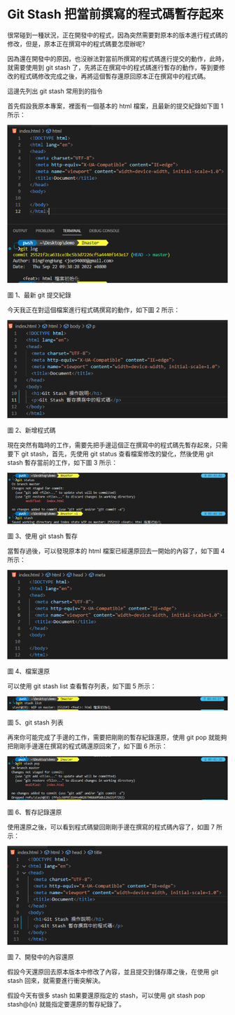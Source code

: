 # Git Stash 把當前撰寫的程式碼暫存起來

很常碰到一種狀況，正在開發中的程式，因為突然需要對原本的版本進行程式碼的修改，但是，原本正在撰寫中的程式碼要怎麼辦呢?

因為還在開發中的原因，也沒辦法對當前所撰寫的程式碼進行提交的動作，此時，就需要使用到 git stash 了，先將正在撰寫中的程式碼進行暫存的動作，等到要修改的程式碼修改完成之後，再將這個暫存還原回原本正在撰寫中的程式碼。

這邊先列出 git stash 常用到的指令

首先假設我原本專案，裡面有一個基本的 html 檔案，且最新的提交紀錄如下圖 1
所示：

![](./images/image1.png)

圖 1、最新 git 提交紀錄

今天我正在對這個檔案進行程式碼撰寫的動作，如下圖 2 所示：

![](./images/image2.png)

圖 2、新增程式碼

現在突然有臨時的工作，需要先把手邊這個正在撰寫中的程式碼先暫存起來，只需要下
git stash，首先，先使用 git status 查看檔案修改的變化，然後使用 git
stash 暫存當前的工作，如下圖 3 所示：

![](./images/image3.png)

圖 3、使用 git stash 暫存

當暫存過後，可以發現原本的 html 檔案已經還原回去一開始的內容了，如下圖 4
所示：

![](./images/image4.png)

圖 4、檔案還原

可以使用 git stash list 查看暫存列表，如下圖 5 所示：

![](./images/image5.png)

圖 5、git stash 列表

再來你可能完成了手邊的工作，需要把剛剛的暫存紀錄還原，使用 git pop
就能夠把剛剛手邊還在撰寫的程式碼還原回來了，如下圖 6 所示：

![](./images/image6.png)

圖 6、暫存記錄還原

使用還原之後，可以看到程式碼變回剛剛手邊在撰寫的程式碼內容了，如圖 7
所示：

![](./images/image7.png)

圖 7、開發中的內容還原

假設今天還原回去原本版本中修改了內容，並且提交到儲存庫之後，在使用 git
stash 回來，就需要進行衝突解決。

假設今天有很多 stash 如果要還原指定的 stash，可以使用 git stash pop
stash@{n} 就能指定要還原的暫存紀錄了。
